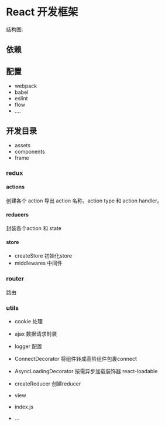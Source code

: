 # React 开发框架

结构图:


## 依赖

## 配置
- webpack
- babel
- eslint
- flow 
- ….

## 开发目录
- assets
- components
- frame
### redux
#### actions
创建各个 action 导出 action 名称，action type 和 action handler。
#### reducers
封装各个action 和 state
#### store
- createStore
初始化store
- middlewares
中间件

### router
路由
### utils
- cookie 处理
- ajax 数据请求封装
- logger 配置
- ConnectDecorator 
将组件转成高阶组件包裹connect

- AsyncLoadingDecorator 
按需异步加载装饰器
react-loadable
 - createReducer
创建reducer
- view
- index.js
- …

